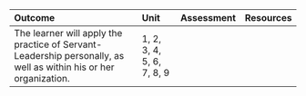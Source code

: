 | Outcome | Unit | Assessment | Resources |
| :--- | :--- | :--- | :--- |
| The learner will apply the practice of Servant-Leadership personally, as well as within his or her organization. | 1, 2, 3, 4, 5, 6, 7, 8, 9 |  |  |



